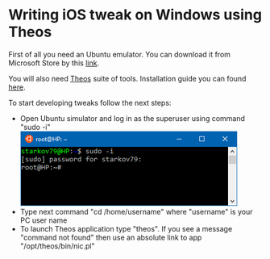 # Writing iOS tweak on Windows using Theos

First of all you need an Ubuntu emulator. You can download it from Microsoft Store by this [link](https://www.microsoft.com/store/productId/9NBLGGH4MSV6).

You will also need [Theos](https://github.com/theos/theos) suite of tools. Installation guide you can found [here](https://github.com/theos/theos/wiki/Installation).

To start developing tweaks follow the next steps:
- Open Ubuntu simulator and log in as the superuser using command "sudo -i"
![Alt text](temp/1.png?raw=true "Title")
- Type next command "cd /home/username" where "username" is your PC user name
- To launch Theos application type "theos". If you see a message "command not found" then use an absolute link to app "/opt/theos/bin/nic.pl"
